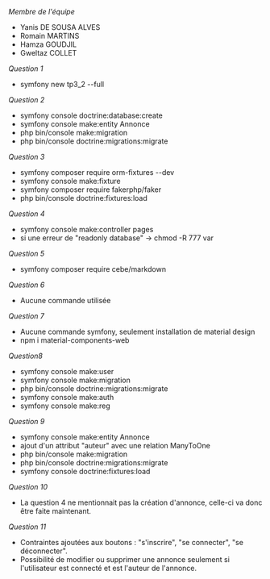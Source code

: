 *Membre de l'équipe*
* Yanis DE SOUSA ALVES
* Romain MARTINS
* Hamza GOUDJIL
* Gweltaz COLLET

*Question 1*
* symfony new tp3_2 --full

*Question 2*
* symfony console doctrine:database:create
* symfony console make:entity Annonce
* php bin/console make:migration
* php bin/console doctrine:migrations:migrate

*Question 3*
* symfony composer require orm-fixtures --dev
* symfony console make:fixture
* symfony composer require fakerphp/faker
* php bin/console doctrine:fixtures:load

*Question 4*
* symfony console make:controller pages
* si une erreur de "readonly database" -> chmod -R 777 var

*Question 5*
* symfony composer require cebe/markdown

*Question 6*
* Aucune commande utilisée

*Question 7*
* Aucune commande symfony, seulement installation de material design
* npm i material-components-web

*Question8*
* symfony console make:user
* symfony console make:migration
* php bin/console doctrine:migrations:migrate
* symfony console make:auth
* symfony console make:reg

*Question 9*
* symfony console make:entity Annonce
* ajout d'un attribut "auteur" avec une relation ManyToOne
* php bin/console make:migration
* php bin/console doctrine:migrations:migrate
* symfony console doctrine:fixtures:load

*Question 10*
* La question 4 ne mentionnait pas la création d'annonce, celle-ci va donc être faite maintenant.

*Question 11*
* Contraintes ajoutées aux boutons : "s'inscrire", "se connecter", "se déconnecter".
* Possibilité de modifier ou supprimer une annonce seulement si l'utilisateur est connecté et est l'auteur de l'annonce.